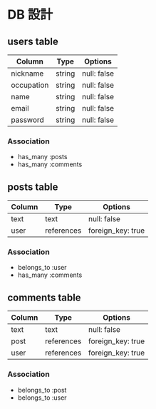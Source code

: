 # DB 設計

## users table

| Column             | Type                | Options                 |
|--------------------|---------------------|-------------------------|
| nickname           | string              | null: false             |
| occupation         | string              | null: false             |
| name               | string              | null: false             |
| email              | string              | null: false             |
| password           | string              | null: false             |

### Association

* has_many :posts
* has_many :comments

## posts table

| Column                              | Type       | Options           |
|-------------------------------------|------------|-------------------|
| text                                | text       | null: false       |
| user                                | references | foreign_key: true |

### Association

- belongs_to :user
- has_many :comments

## comments table

| Column      | Type       | Options           |
|-------------|------------|-------------------|
| text        | text       | null: false       |
| post        | references | foreign_key: true |
| user        | references | foreign_key: true |

### Association

- belongs_to :post
- belongs_to :user